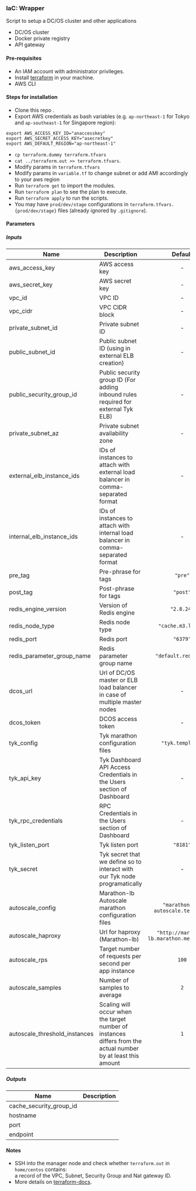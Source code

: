 ### IaC: Wrapper
Script to setup a DC/OS cluster and other applications
 - DC/OS cluster
 - Docker private registry
 - API gateway
 

#### Pre-requisites
- An IAM account with administrator privileges.
- Install [terraform](https://www.terraform.io/intro/getting-started/install.html) in your machine.
- AWS CLI

#### Steps for installation
- Clone this repo .
- Export AWS credentials as bash variables (e.g. `ap-northeast-1` for Tokyo and `ap-southeast-1` for Singapore region):
```
export AWS_ACCESS_KEY_ID="anaccesskey" 
export AWS_SECRET_ACCESS_KEY="asecretkey"
export AWS_DEFAULT_REGION="ap-northeast-1"
```
- `cp terraform.dummy terraform.tfvars`
- `cat ../terraform.out >> terraform.tfvars`.
- Modify params in `terraform.tfvars`
- Modify params in `variable.tf` to change subnet or add AMI accordingly to your aws region
- Run `terraform get` to import the modules.
- Run `terraform plan` to see the plan to execute.
- Run `terraform apply` to run the scripts.
- You may have `prod/dev/stage` configurations in
`terraform.tfvars.{prod/dev/stage}` files (already ignored by `.gitignore`).

#### Parameters

##### Inputs

| Name | Description | Default | Required |
|------|-------------|:-----:|:-----:|
| aws_access_key | AWS access key | - | yes |
| aws_secret_key | AWS secret key | - | yes |
| vpc_id | VPC ID | - | yes |
| vpc_cidr | VPC CIDR block | - | yes |
| private_subnet_id | Private subnet ID | - | yes |
| public_subnet_id | Public subnet ID (using in external ELB creation) | - | yes |
| public_security_group_id | Public security group ID (For adding inbound rules required for external Tyk ELB) | - | yes |
| private_subnet_az | Private subnet availability zone | - | yes |
| external_elb_instance_ids | IDs of instances to attach with external load balancer in comma-separated format | - | yes |
| internal_elb_instance_ids | IDs of instances to attach with internal load balancer in comma-separated format | - | yes |
| pre_tag | Pre-phrase for tags | `"pre"` | no |
| post_tag | Post-phrase for tags | `"post"` | no |
| redis_engine_version | Version of Redis engine | `"2.8.24"` | no |
| redis_node_type | Redis node type | `"cache.m3.large"` | no |
| redis_port | Redis port | `"6379"` | no |
| redis_parameter_group_name | Redis parameter group name | `"default.redis2.8"` | no |
| dcos_url | Url of DC/OS master or ELB load balancer in case of multiple master nodes | - | yes |
| dcos_token | DCOS access token | - | yes |
| tyk_config | Tyk marathon configuration files | `"tyk.template"` | no |
| tyk_api_key | Tyk Dashboard API Access Credentials in the Users section of Dashboard | - | yes |
| tyk_rpc_credentials | RPC Credentials in the Users section of Dashboard | - | yes |
| tyk_listen_port | Tyk listen port | `"8181"` | no |
| tyk_secret | Tyk secret that we define so to interact with our Tyk node programatically | - | yes |
| autoscale_config | Marathon-lb Autoscale marathon configuration files | `"marathon-lb-autoscale.template"` | no |
| autoscale_haproxy | Url for haproxy (Marathon-lb) | `"http://marathon-lb.marathon.mesos:9090"` | no |
| autoscale_rps | Target number of requests per second per app instance  | `100` | no |
| autoscale_samples | Number of samples to average | `2` | no |
| autoscale_threshold_instances | Scaling will occur when the target number of instances differs from the actual number by at least this amount | `1` | no |

##### Outputs

| Name | Description |
|------|-------------|
| cache_security_group_id |  |
| hostname |  |
| port |  |
| endpoint |  |

#### Notes
- SSH into the manager node and check whether `terraform.out` in `home/centos` contains:    
a record of the VPC, Subnet, Security Group and Nat gateway ID.
- More details on [terraform-docs](https://github.com/segmentio/terraform-docs).
